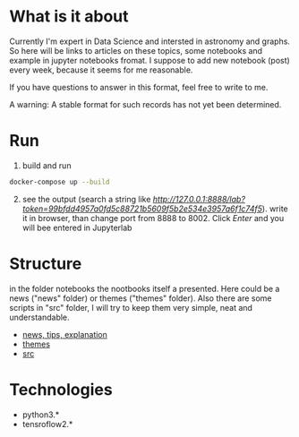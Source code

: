 # What is it about
Currently I'm expert in Data Science and intersted in astronomy and graphs.
So here will be links to articles on these topics, some notebooks and example in jupyter notebooks fromat. I suppose to add new notebook (post) every week, because it seems for me reasonable.

If you have questions to answer in this format, feel free to write to me.

A warning:
A stable format for such records has not yet been determined.

# Run
1. build and run
```bash
docker-compose up --build
```
2. see the output (search a string like *http://127.0.0.1:8888/lab?token=99bfdd4957a0fd5c88721b5609f5b2e534e3957a6f1c74f5*). write it in browser, than change port from 8888 to 8002. Click *Enter* and you will bee entered in Jupyterlab

# Structure
in the folder notebooks the nootbooks itself a presented. 
Here could be a news ("news" folder) or themes ("themes" folder). Also there are some scripts in "src" folder, I will try to keep them very simple, neat and understandable.
* [news, tips, explanation](/notebooks/blogs)
* [themes](/notebooks/themes)
* [src](/notebooks/src)

# Technologies
* python3.*
* tensroflow2.*
